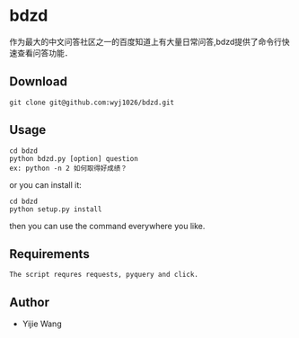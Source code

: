 # bdzd #
作为最大的中文问答社区之一的百度知道上有大量日常问答,bdzd提供了命令行快速查看问答功能．

## Download ##
    git clone git@github.com:wyj1026/bdzd.git


## Usage ##
    cd bdzd
    python bdzd.py [option] question
    ex: python -n 2 如何取得好成绩？
or you can install it:
    
    cd bdzd
    python setup.py install
then you can use the command everywhere you like.

## Requirements ##
    The script requres requests, pyquery and click.


## Author ##
* Yijie Wang
